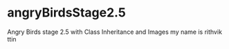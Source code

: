# angryBirdsStage2.5
Angry Birds stage 2.5 with Class Inheritance and Images
my name is rithvik ttin